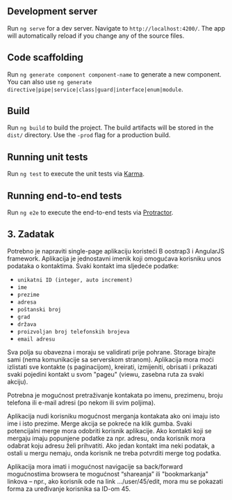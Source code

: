 

## Development server

Run `ng serve` for a dev server. Navigate to `http://localhost:4200/`. The app will automatically reload if you change any of the source files.

## Code scaffolding

Run `ng generate component component-name` to generate a new component. You can also use `ng generate directive|pipe|service|class|guard|interface|enum|module`.

## Build

Run `ng build` to build the project. The build artifacts will be stored in the `dist/` directory. Use the `-prod` flag for a production build.

## Running unit tests

Run `ng test` to execute the unit tests via [Karma](https://karma-runner.github.io).

## Running end-to-end tests

Run `ng e2e` to execute the end-to-end tests via [Protractor](http://www.protractortest.org/).




## 3. Zadatak

Potrebno je napraviti single-page aplikaciju koristeći B oostrap3 i AngularJS framework.
Aplikacija je jednostavni imenik koji omogućava korisniku unos podataka o kontaktima. Svaki kontakt ima sljedeće podatke:

* `unikatni ID (integer, auto increment)`
* `ime`
* `prezime`
* `adresa`
* `poštanski broj`
* `grad`
* `država`
* `proizvoljan broj telefonskih brojeva`
* `email adresu`

Sva polja su obavezna i moraju se validirati prije pohrane. Storage birajte sami (nema komunikacije sa serverskom stranom). Aplikacija mora moći izlistati sve kontakte (s paginacijom), kreirati, izmijeniti, obrisati i prikazati svaki pojedini kontakt u svom "pageu" (viewu, zasebna ruta za svaki akciju).

Potrebna je mogućnost pretraživanje kontakata po imenu, prezimenu, broju telefona ili e-mail adresi (po nekom ili svim poljima).

Aplikacija nudi korisniku mogućnost merganja kontakata ako oni imaju isto ime i isto prezime. Merge akcija se pokreće na klik gumba. Svaki potencijalni merge mora odobriti korisnik aplikacije. Ako kontakti koji se mergaju imaju popunjene podatke za npr. adresu, onda korisnik mora odabrat koju adresu želi prihvatiti. Ako jedan kontakt ima neki podatak, a ostali u mergu nemaju, onda korisnik ne treba potvrditi merge tog podatka.

Aplikacija mora imati i mogućnost navigacije sa back/forward mogućnostima browsera te mogućnost “shareanja” ili "bookmarkanja" linkova – npr., ako korisnik ode na link .../user/45/edit, mora mu se pokazati forma za uređivanje korisnika sa ID-om 45.


##

